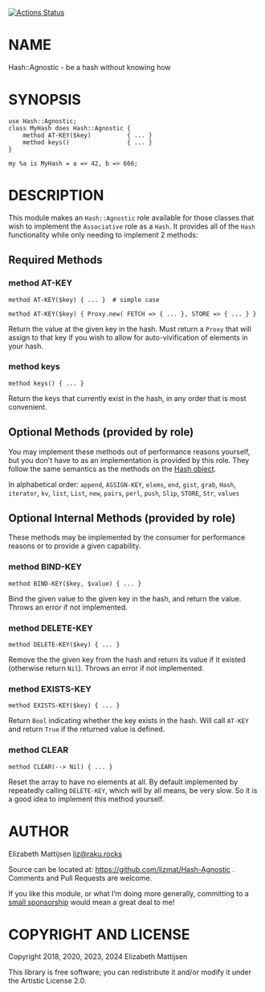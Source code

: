 [![Actions Status](https://github.com/lizmat/Hash-Agnostic/workflows/test/badge.svg)](https://github.com/lizmat/Hash-Agnostic/actions)

NAME
====

Hash::Agnostic - be a hash without knowing how

SYNOPSIS
========

    use Hash::Agnostic;
    class MyHash does Hash::Agnostic {
        method AT-KEY($key)          { ... }
        method keys()                { ... }
    }

    my %a is MyHash = a => 42, b => 666;

DESCRIPTION
===========

This module makes an `Hash::Agnostic` role available for those classes that wish to implement the `Associative` role as a `Hash`. It provides all of the `Hash` functionality while only needing to implement 2 methods:

Required Methods
----------------

### method AT-KEY

    method AT-KEY($key) { ... }  # simple case

    method AT-KEY($key) { Proxy.new( FETCH => { ... }, STORE => { ... } }

Return the value at the given key in the hash. Must return a `Proxy` that will assign to that key if you wish to allow for auto-vivification of elements in your hash.

### method keys

    method keys() { ... }

Return the keys that currently exist in the hash, in any order that is most convenient.

Optional Methods (provided by role)
-----------------------------------

You may implement these methods out of performance reasons yourself, but you don't have to as an implementation is provided by this role. They follow the same semantics as the methods on the [Hash object](https://docs.perl6.org/type/Hash).

In alphabetical order: `append`, `ASSIGN-KEY`, `elems`, `end`, `gist`, `grab`, `Hash`, `iterator`, `kv`, `list`, `List`, `new`, `pairs`, `perl`, `push`, `Slip`, `STORE`, `Str`, `values`

Optional Internal Methods (provided by role)
--------------------------------------------

These methods may be implemented by the consumer for performance reasons or to provide a given capability.

### method BIND-KEY

    method BIND-KEY($key, $value) { ... }

Bind the given value to the given key in the hash, and return the value. Throws an error if not implemented.

### method DELETE-KEY

    method DELETE-KEY($key) { ... }

Remove the the given key from the hash and return its value if it existed (otherwise return `Nil`). Throws an error if not implemented.

### method EXISTS-KEY

    method EXISTS-KEY($key) { ... }

Return `Bool` indicating whether the key exists in the hash. Will call `AT-KEY` and return `True` if the returned value is defined.

### method CLEAR

    method CLEAR(--> Nil) { ... }

Reset the array to have no elements at all. By default implemented by repeatedly calling `DELETE-KEY`, which will by all means, be very slow. So it is a good idea to implement this method yourself.

AUTHOR
======

Elizabeth Mattijsen <liz@raku.rocks>

Source can be located at: https://github.com/lizmat/Hash-Agnostic . Comments and Pull Requests are welcome.

If you like this module, or what I’m doing more generally, committing to a [small sponsorship](https://github.com/sponsors/lizmat/) would mean a great deal to me!

COPYRIGHT AND LICENSE
=====================

Copyright 2018, 2020, 2023, 2024 Elizabeth Mattijsen

This library is free software; you can redistribute it and/or modify it under the Artistic License 2.0.

